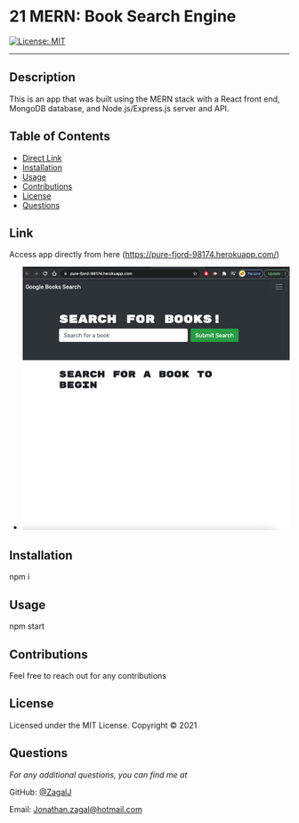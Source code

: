 # 21 MERN: Book Search Engine

[![License: MIT](https://img.shields.io/badge/License-MIT-yellow.svg)](https://opensource.org/licenses/MIT)

---

## Description
This is an app that was built using the MERN stack with a React front end, MongoDB database, and Node.js/Express.js server and API. 

## Table of Contents
* [Direct Link](#link)
* [Installation](#installation)
* [Usage](#usage)
* [Contributions](#contributions)
* [License](#license)
* [Questions](#questions)

## Link
Access app directly from here 
(https://pure-fjord-98174.herokuapp.com/)
  * ![demo_still](/assets/sc.png)


## Installation
npm i

## Usage
npm start

## Contributions
Feel free to reach out for any contributions

## License 
Licensed under the MIT License. Copyright © 2021

## Questions
*For any additional questions, you can find me at* 

GitHub: [@ZagalJ](https://github.com/ZagalJ/)

Email: [Jonathan.zagal@hotmail.com](mailto:Jonathan.zagal@hotmail.com)
